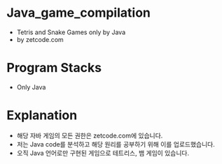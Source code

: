 # Java_game_compilation

- Tetris and Snake Games only by Java
- by zetcode.com

# Program Stacks
- Only Java

# Explanation
- 해당 자바 게임의 모든 권한은 zetcode.com에 있습니다.
- 저는 Java code를 분석하고 해당 원리를 공부하기 위해 이를 업로드했습니다.
- 오직 Java 언어로만 구현된 게임으로 테트리스, 뱀 게임이 있습니다.
